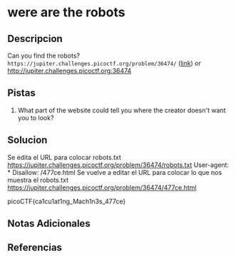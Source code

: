 # were are the robots

## Descripcion
Can you find the robots? `https://jupiter.challenges.picoctf.org/problem/36474/` ([link](https://jupiter.challenges.picoctf.org/problem/36474/)) or http://jupiter.challenges.picoctf.org:36474

## Pistas
1. What part of the website could tell you where the creator doesn't want you to look?

## Solucion 
Se edita el URL para colocar robots.txt
https://jupiter.challenges.picoctf.org/problem/36474/robots.txt
User-agent: *
Disallow: /477ce.html
Se vuelve a editar el URL para colocar lo que nos muestra el robots.txt
https://jupiter.challenges.picoctf.org/problem/36474/477ce.html


picoCTF{ca1cu1at1ng_Mach1n3s_477ce}


## Notas Adicionales

## Referencias